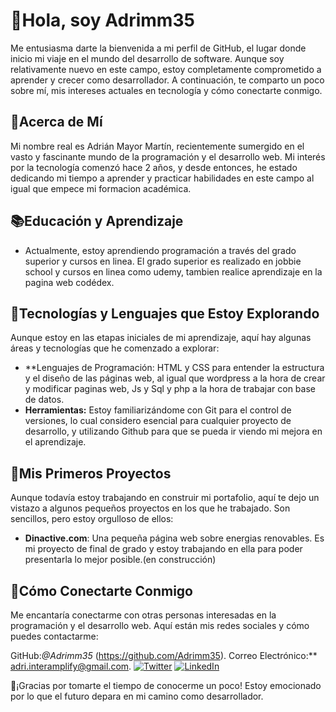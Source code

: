 # 👋Hola, soy Adrimm35

Me entusiasma darte la bienvenida a mi perfil de GitHub, el lugar donde inicio mi viaje en el mundo del desarrollo de software. Aunque soy relativamente nuevo en este campo, estoy completamente comprometido a aprender y crecer como desarrollador. A continuación, te comparto un poco sobre mí, mis intereses actuales en tecnología y cómo conectarte conmigo.

## 🙋Acerca de Mí

Mi nombre real es Adrián Mayor Martín, recientemente sumergido en el vasto y fascinante mundo de la programación y el desarrollo web. Mi interés por la tecnología comenzó hace 2 años, y desde entonces, he estado dedicando mi tiempo a aprender y practicar habilidades en este campo al igual que empece mi formacion académica.

## 📚Educación y Aprendizaje

- Actualmente, estoy aprendiendo programación a través del grado superior y cursos en linea. El grado superior es realizado en jobbie school y cursos en linea como udemy, tambien realice aprendizaje en la pagina web codédex.

## 🔧Tecnologías y Lenguajes que Estoy Explorando

Aunque estoy en las etapas iniciales de mi aprendizaje, aquí hay algunas áreas y tecnologías que he comenzado a explorar:

- **Lenguajes de Programación: HTML y CSS para entender la estructura y el diseño de las páginas web, al igual que wordpress a la hora de crear y modificar paginas web, Js y Sql y php a la hora de trabajar con base de datos.
- **Herramientas:** Estoy familiarizándome con Git para el control de versiones, lo cual considero esencial para cualquier proyecto de desarrollo, y utilizando Github para que se pueda ir viendo mi mejora en el aprendizaje.

## 🚀Mis Primeros Proyectos

Aunque todavía estoy trabajando en construir mi portafolio, aquí te dejo un vistazo a algunos pequeños proyectos en los que he trabajado. Son sencillos, pero estoy orgulloso de ellos:

- **Dinactive.com**: Una pequeña página web sobre energias renovables. Es mi proyecto de final de grado y estoy trabajando en ella para poder presentarla lo mejor posible.(en construcción)

## 🤝Cómo Conectarte Conmigo

Me encantaría conectarme con otras personas interesadas en la programación y el desarrollo web. Aquí están mis redes sociales y cómo puedes contactarme:

GitHub:*@Adrimm35* (https://github.com/Adrimm35).
Correo Electrónico:** adri.interamplify@gmail.com.
[![Twitter](https://img.shields.io/badge/Twitter-%231DA1F2.svg?&style=for-the-badge&logo=Twitter&logoColor=white)](https://twitter.com/Adrimm35)
[![LinkedIn](https://img.shields.io/badge/LinkedIn-%230077B5.svg?&style=for-the-badge&logo=LinkedIn&logoColor=white)](https://www.linkedin.com/in/adrian-mayor-martín-32266a1b1/)
 
  

🙏¡Gracias por tomarte el tiempo de conocerme un poco! Estoy emocionado por lo que el futuro depara en mi camino como desarrollador.
